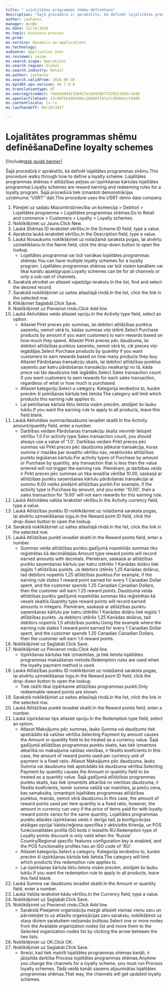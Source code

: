 ```yaml
--- 
title: " Lojalitātes programmas shēmu definēšana"
description: "Šajā procedūrā ir aprakstīts, kā definēt lojalitātes programmas shēmu."
author: jashanno
manager: AnnBe
ms.date: 11/14/2016
ms.topic: business-process
ms.prod: 
ms.service: dynamics-ax-applications
ms.technology: 
audience: Application User
ms.reviewer: josaw
ms.search.scope: Operations
ms.search.region: Global
ms.search.industry: Retail
ms.author: jashanno
ms.search.validFrom: 2016-06-30
ms.dyn365.ops.version: AX 7.0.0
ms.translationtype: HT
ms.sourcegitcommit: 7e0a5d044133b917a3eb9386773205218e5c1b40
ms.openlocfilehash: 23c8876b1983d6bc20b68f24fa7cd5b042cfd488
ms.contentlocale: lv-lv
ms.lasthandoff: 09/29/2017

---
```


# <a name="define-loyalty-schemes"></a><span data-ttu-id="741e9-103"> Lojalitātes programmas shēmu definēšana</span><span class="sxs-lookup"><span data-stu-id="741e9-103">Define loyalty schemes</span></span>

[!include[task guide banner](../includes/task-guide-banner.md)]

<span data-ttu-id="741e9-104">Šajā procedūrā ir aprakstīts, kā definēt lojalitātes programmas shēmu.</span><span class="sxs-lookup"><span data-stu-id="741e9-104">This procedure walks through how to define a loyalty scheme.</span></span> <span data-ttu-id="741e9-105">Lojalitātes programmas shēmas ir atlīdzības peļņas un izpirkšanas kārtulas lojalitātes programmai.</span><span class="sxs-lookup"><span data-stu-id="741e9-105">Loyalty schemes are reward earning and redeeming rules for a loyalty program.</span></span> <span data-ttu-id="741e9-106">Šajā procedūrā tiek izmantoti demonstrācijas uzņēmuma “USRT” dati.</span><span class="sxs-lookup"><span data-stu-id="741e9-106">This procedure uses the USRT demo data company.</span></span>

1. <span data-ttu-id="741e9-107">Pārejiet uz sadaļu Mazumtirdzniecība un komercija > Debitori > Lojalitātes programma > Lojalitātes programmas shēmas.</span><span class="sxs-lookup"><span data-stu-id="741e9-107">Go to Retail and commerce > Customers > Loyalty > Loyalty schemes.</span></span>
2. <span data-ttu-id="741e9-108">Noklikšķiniet uz Jauns.</span><span class="sxs-lookup"><span data-stu-id="741e9-108">Click New.</span></span>
3. <span data-ttu-id="741e9-109">Laukā Shēmas ID ierakstiet vērtību.</span><span class="sxs-lookup"><span data-stu-id="741e9-109">In the Scheme ID field, type a value.</span></span>
4. <span data-ttu-id="741e9-110">Apraksta laukā ierakstiet vērtību.</span><span class="sxs-lookup"><span data-stu-id="741e9-110">In the Description field, type a value.</span></span>
5. <span data-ttu-id="741e9-111">Laukā Nosaukums noklikšķiniet uz nolaižamā saraksta pogas, lai atvērtu uzmeklēšanu.</span><span class="sxs-lookup"><span data-stu-id="741e9-111">In the Name field, click the drop-down button to open the lookup.</span></span>
    * <span data-ttu-id="741e9-112">Lojalitātes programmai var būt vairākas lojalitātes programmas shēmas.</span><span class="sxs-lookup"><span data-stu-id="741e9-112">You can have multiple loyalty schemes for a loyalty program.</span></span> <span data-ttu-id="741e9-113">Lojalitātes programmas shēmas var būt visiem kanāliem vai tikai kanālu apakšgrupai.</span><span class="sxs-lookup"><span data-stu-id="741e9-113">Loyalty schemes can be for all channels or only a sub-set of channels.</span></span>  
6. <span data-ttu-id="741e9-114">Sarakstā atrodiet un atlasiet vajadzīgo ierakstu.</span><span class="sxs-lookup"><span data-stu-id="741e9-114">In the list, find and select the desired record.</span></span>
7. <span data-ttu-id="741e9-115">Sarakstā noklikšķiniet uz saites atlasītajā rindā.</span><span class="sxs-lookup"><span data-stu-id="741e9-115">In the list, click the link in the selected row.</span></span>
8. <span data-ttu-id="741e9-116">Klikšķiniet Saglabāt.</span><span class="sxs-lookup"><span data-stu-id="741e9-116">Click Save.</span></span>
9. <span data-ttu-id="741e9-117">Noklikšķiniet uz Pievienot rindu.</span><span class="sxs-lookup"><span data-stu-id="741e9-117">Click Add line.</span></span>
10. <span data-ttu-id="741e9-118">Laukā Aktivitātes veids atlasiet opciju.</span><span class="sxs-lookup"><span data-stu-id="741e9-118">In the Activity type field, select an option.</span></span>
    * <span data-ttu-id="741e9-119">Atlasiet Pirkt preces pēc summas, lai debitori atlīdzības punktus saņemtu, ņemot vērā to, kādas summas viņi iztērē.</span><span class="sxs-lookup"><span data-stu-id="741e9-119">Select Purchase products by amount if you want customers to earn rewards based on how much they spend.</span></span> <span data-ttu-id="741e9-120">Atlasiet Pirkt preces pēc daudzuma, lai debitori atlīdzības punktus saņemtu, ņemot vērā to, cik preces viņi iegādājas.</span><span class="sxs-lookup"><span data-stu-id="741e9-120">Select Purchase products by quantity if you want customers to earn rewards based on how many products they buy.</span></span>  <span data-ttu-id="741e9-121">Atlasiet Pārdošanas transakciju skaits, lai debitori atlīdzības punktus saņemtu par katru pārdošanas transakciju neatkarīgi no tā, kāda prece vai tās daudzums tiek iegādāts.</span><span class="sxs-lookup"><span data-stu-id="741e9-121">Select Sales transaction count if you want customers to earn rewards for each sales transaction, regardless of what or how much is purchased.</span></span>  
    * <span data-ttu-id="741e9-122">Atlasiet kategoriju.</span><span class="sxs-lookup"><span data-stu-id="741e9-122">Select a category.</span></span> <span data-ttu-id="741e9-123">Kategorija ierobežos to, kurām precēm šī pelnīšanas kārtula tiek lietota.</span><span class="sxs-lookup"><span data-stu-id="741e9-123">The category will limit which products this earning rule applies to.</span></span>  
    * <span data-ttu-id="741e9-124">Lai pelnīšanas kārtula tiktu lietota visām precēm, atstājiet šo lauku tukšu.</span><span class="sxs-lookup"><span data-stu-id="741e9-124">If you want the earning rule to apply to all products, leave this field blank.</span></span>  
11. <span data-ttu-id="741e9-125">Laukā Aktivitātes summa/daudzums ievadiet skaitli.</span><span class="sxs-lookup"><span data-stu-id="741e9-125">In the Activity amount/quantity field, enter a number.</span></span>
    *  <span data-ttu-id="741e9-126">Darbības veidam Pārdošanas transakciju skaits vienmēr lietojiet vērtību 1.0.</span><span class="sxs-lookup"><span data-stu-id="741e9-126">For activity type Sales transaction count, you should always use a value of '1.0'.</span></span> <span data-ttu-id="741e9-127">Darbības veidam Pirkt preces pēc summas vai Pirkt preces pēc daudzuma jebkurai transakcija, kuras summa ir mazāka par ievadīto vērtību nav, neaktivizēs atlīdzības punktu iegūšanas kārtulu.</span><span class="sxs-lookup"><span data-stu-id="741e9-127">For activity types of Purchase by amount or Purchase by quantity, any transaction that is less than the value entered will not trigger the earning rule.</span></span> <span data-ttu-id="741e9-128">Piemēram, ja darbības veids ir Pirkt preces pēc summas un tika ievadīta vērtība 10.00, saskaņā ar atlīdzības punktu saņemšanas kārtulu pārdošanas transakcijai ar summu 9.00 netiks piešķirti atlīdzības punkti.</span><span class="sxs-lookup"><span data-stu-id="741e9-128">For example, if the activity type is Purchase by amount, and you enter '10.00', then a sales transaction for '9.00' will not earn rewards for this earning rule.</span></span>  
12. <span data-ttu-id="741e9-129">Laukā Aktivitātes valūta ierakstiet vērtību.</span><span class="sxs-lookup"><span data-stu-id="741e9-129">In the Activity currency field, type a value.</span></span>
13. <span data-ttu-id="741e9-130">Laukā Atlīdzības punktu ID noklikšķiniet uz nolaižamā saraksta pogas, lai atvērtu uzmeklēšanas logu.</span><span class="sxs-lookup"><span data-stu-id="741e9-130">In the Reward point ID field, click the drop-down button to open the lookup.</span></span>
14. <span data-ttu-id="741e9-131">Sarakstā noklikšķiniet uz saites atlasītajā rindā.</span><span class="sxs-lookup"><span data-stu-id="741e9-131">In the list, click the link in the selected row.</span></span>
15. <span data-ttu-id="741e9-132">Laukā Atlīdzības punkti ievadiet skaitli.</span><span class="sxs-lookup"><span data-stu-id="741e9-132">In the Reward points field, enter a number.</span></span>
    * <span data-ttu-id="741e9-133">Summas veida atlīdzības punktu gadījumā nopelnītās summas tiks reģistrētas kā decimāldaļas.</span><span class="sxs-lookup"><span data-stu-id="741e9-133">Amount type reward points will record earned amounts with decimals.</span></span> <span data-ttu-id="741e9-134">Piemēram, saskaņā ar atlīdzības punktu saņemšanas kārtulu par katru iztērēto 1 Kanādas dolāru tiek iegūts 1 atlīdzības punkts. Ja debitors iztērēs 1,25 Kanādas dolārus, tad debitors nopelnīs 1,25 atlīdzības punktus.</span><span class="sxs-lookup"><span data-stu-id="741e9-134">For example, if the earning rule states 1 reward point earned for every 1 Canadian Dollar spent, and the customer spends 1.25 Canadian Canadian Dollars, then the customer will earn 1.25 reward points.</span></span> <span data-ttu-id="741e9-135">Daudzuma veida atlīdzības punktu gadījumā nopelnītās summas tiks reģistrētas kā vesels skaitlis.</span><span class="sxs-lookup"><span data-stu-id="741e9-135">Quantity type reward points will record earned amounts in integers.</span></span> <span data-ttu-id="741e9-136">Piemēram, saskaņā ar atlīdzības punktu saņemšanas kārtulu par katru iztērēto 1 Kanādas dolāru tiek iegūts 1 atlīdzības punkts. Ja debitors iztērēs 1,25 Kanādas dolārus, tad debitors nopelnīs 1,0 atlīdzības punktu.</span><span class="sxs-lookup"><span data-stu-id="741e9-136">Using the example where the earning rule states 1 reward point earned for every 1 Canadian Dollar spent, and the customer spends 1.25 Canadian Canadian Dollars, then the customer will earn 1.0 reward points.</span></span>  
16. <span data-ttu-id="741e9-137">Noklikšķiniet uz Saglabāt.</span><span class="sxs-lookup"><span data-stu-id="741e9-137">Click Save.</span></span>
17. <span data-ttu-id="741e9-138">Noklikšķiniet uz Pievienot rindu.</span><span class="sxs-lookup"><span data-stu-id="741e9-138">Click Add line.</span></span>
    * <span data-ttu-id="741e9-139">Izpirkšanas kārtulas tiek izmantotas, ja tiek lietota lojalitātes programmas maksāšanas metode.</span><span class="sxs-lookup"><span data-stu-id="741e9-139">Redemption rules are used when the loyalty payment method is used.</span></span>  
18. <span data-ttu-id="741e9-140">Laukā Atlīdzības punktu ID noklikšķiniet uz nolaižamā saraksta pogas, lai atvērtu uzmeklēšanas logu.</span><span class="sxs-lookup"><span data-stu-id="741e9-140">In the Reward point ID field, click the drop-down button to open the lookup.</span></span>
    * <span data-ttu-id="741e9-141">Tiek rādīti tikai izpērkamie atlīdzības programmas punkti.</span><span class="sxs-lookup"><span data-stu-id="741e9-141">Only redeemable reward points are shown.</span></span>  
19. <span data-ttu-id="741e9-142">Sarakstā noklikšķiniet uz saites atlasītajā rindā.</span><span class="sxs-lookup"><span data-stu-id="741e9-142">In the list, click the link in the selected row.</span></span>
20. <span data-ttu-id="741e9-143">Laukā Atlīdzības punkti ievadiet skaitli.</span><span class="sxs-lookup"><span data-stu-id="741e9-143">In the Reward points field, enter a number.</span></span>
21. <span data-ttu-id="741e9-144">Laukā Izpirkšanas tips atlasiet opciju.</span><span class="sxs-lookup"><span data-stu-id="741e9-144">In the Redemption type field, select an option.</span></span>
    * <span data-ttu-id="741e9-145">Atlasot Maksājums pēc summas, lauks Summa vai daudzums tiek apstrādāts kā valūtas vērtība.</span><span class="sxs-lookup"><span data-stu-id="741e9-145">Selecting Payment by amount causes the Amount or quantity field to be treated as a currency value.</span></span> <span data-ttu-id="741e9-146">Šajā gadījumā atlīdzības programmas punktu skaits, kas tiek izmantots atkarībā no maksājuma valūtas vienības, ir fiksēts koeficients.</span><span class="sxs-lookup"><span data-stu-id="741e9-146">In this case, the amount of reward points used per currency unit of payment is a fixed ratio.</span></span> <span data-ttu-id="741e9-147">Atlasot Maksājums pēc daudzuma, lauks Summa vai daudzums tiek apstrādāts kā daudzuma vērtība.</span><span class="sxs-lookup"><span data-stu-id="741e9-147">Selecting Payment by quantity causes the Amount or quantity field to be treated as a quantity value.</span></span> <span data-ttu-id="741e9-148">Šajā gadījumā atlīdzības programmas punktu skaits, kas tiek izmantots atkarībā no vienības daudzuma, ir fiksēts koeficients, tomēr summa valūtā var mainīties, ja preču cena, kas samaksāta, izmantojot lojalitātes programmas atlīdzības punktus, mainās, ņemot vērā daudzumu.</span><span class="sxs-lookup"><span data-stu-id="741e9-148">In this case, the amount of reward points used per item quantity is a fixed ratio, however, the amount in currency can vary if the price of items paid for with loyalty reward points varies for the same quantity.</span></span> <span data-ttu-id="741e9-149">Lojalitātes programmas punktu atlaides izpirkšanas veids ir derīgs tad, ja konfigurācijas atslēgas opcijai Valsts/reģiona specifika ir aktivizēts Krievija, un POS funkcionalitātes profila ISO kods ir iestatīts RU.</span><span class="sxs-lookup"><span data-stu-id="741e9-149">Redemption type of Loyalty points discount is only valid when the 'Russia' Country/Regional specific features configuration key is enabled, and the POS functionality profiles has an ISO code of 'RU'.</span></span>  
    * <span data-ttu-id="741e9-150">Atlasiet kategoriju.</span><span class="sxs-lookup"><span data-stu-id="741e9-150">Select a category.</span></span> <span data-ttu-id="741e9-151">Kategorija ierobežos to, kurām precēm šī izpirkšanas kārtula tiek lietota.</span><span class="sxs-lookup"><span data-stu-id="741e9-151">The category will limit which products this redemption rule applies to.</span></span>  
    * <span data-ttu-id="741e9-152">Lai izpirkšanas kārtula tiktu lietota visām precēm, atstājiet šo lauku tukšu.</span><span class="sxs-lookup"><span data-stu-id="741e9-152">If you want the redemption rule to apply to all products, leave this field blank.</span></span>  
22. <span data-ttu-id="741e9-153">Laukā Summa vai daudzums ievadiet skaitli.</span><span class="sxs-lookup"><span data-stu-id="741e9-153">In the Amount or quantity field, enter a number.</span></span>
23. <span data-ttu-id="741e9-154">Laukā Valūta ierakstiet kādu vērtību.</span><span class="sxs-lookup"><span data-stu-id="741e9-154">In the Currency field, type a value.</span></span>
24. <span data-ttu-id="741e9-155">Noklikšķiniet uz Saglabāt.</span><span class="sxs-lookup"><span data-stu-id="741e9-155">Click Save.</span></span>
25. <span data-ttu-id="741e9-156">Noklikšķiniet uz Pievienot rindu.</span><span class="sxs-lookup"><span data-stu-id="741e9-156">Click Add line.</span></span>
    * <span data-ttu-id="741e9-157">Sarakstā Pieejamie organizāciju mezgli atlasiet vismaz vienu zaru un pārvietojiet to uz atlasīto organizācijas zaru sarakstu, noklikšķinot uz starp diviem sarakstiem redzamās bultiņas.</span><span class="sxs-lookup"><span data-stu-id="741e9-157">Select one or more nodes from the Available organization nodes list and move them to the Selected organization nodes list by clicking the arrow between the two lists.</span></span>  
26. <span data-ttu-id="741e9-158">Noklikšķiniet uz OK.</span><span class="sxs-lookup"><span data-stu-id="741e9-158">Click OK.</span></span>
27. <span data-ttu-id="741e9-159">Noklikšķiniet uz Saglabāt.</span><span class="sxs-lookup"><span data-stu-id="741e9-159">Click Save.</span></span>
    * <span data-ttu-id="741e9-160">Ikreizi, kad tiek mainīti lojalitātes programmas shēmas kanāli, ir jāizpilda darbība Procesa lojalitātes programmas shēmas.</span><span class="sxs-lookup"><span data-stu-id="741e9-160">Anytime you change the channels for a loyalty scheme, you must run Process loyalty schemes.</span></span> <span data-ttu-id="741e9-161">Tādā veidā kanāli saņems atjauninātas lojalitātes programmas shēmas.</span><span class="sxs-lookup"><span data-stu-id="741e9-161">That way, the channels will get updated loyalty schemes.</span></span>  


